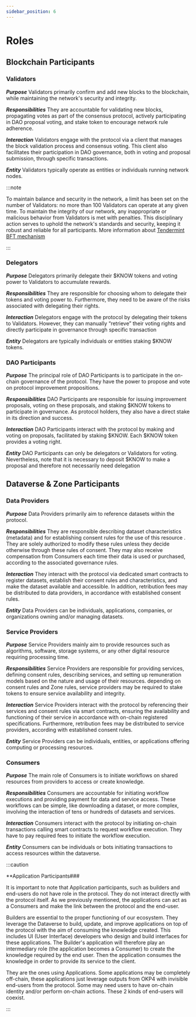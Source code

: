 ```yaml
---
sidebar_position: 6
---
```


# Roles

## Blockchain Participants

### Validators

***Purpose***
Validators primarily confirm and add new blocks to the blockchain, while maintaining the network's security and integrity.

***Responsibilities***
They are accountable for validating new blocks, propagating votes as part of the consensus protocol, actively participating in DAO proposal voting, and stake token to encourage network rule adherence.

***Interaction***
Validators engage with the protocol via a client that manages the block validation process and consensus voting. This client also facilitates their participation in DAO governance, both in voting and proposal submission, through specific transactions.

***Entity***
Validators typically operate as entities or individuals running network nodes.

:::note

To maintain balance and security in the network, a limit has been set on the number of Validators: no more than 100 Validators can operate at any given time.
To maintain the integrity of our network, any inappropriate or malicious behavior from Validators is met with penalties. This disciplinary action serves to uphold the network's standards and security, keeping it robust and reliable for all participants.
More information about [Tendermint BFT mechanism](https://tendermint.com/core/)

:::

### Delegators

***Purpose***
Delegators primarily delegate their $KNOW tokens and voting power to Validators to accumulate rewards.

***Responsibilities***
They are responsible for choosing whom to delegate their tokens and voting power to. Furthermore, they need to be aware of the risks associated with delegating their rights.

***Interaction***
Delegators engage with the protocol by delegating their tokens to Validators. However, they can manually “retrieve” their voting rights and directly participate in governance through specific transaction

***Entity***
Delegators are typically individuals or entities staking $KNOW tokens.

### DAO Participants

***Purpose***
The principal role of DAO Participants is to participate in the on-chain governance of the protocol. They have the power to propose and vote on protocol improvement propositions.

***Responsibilities***
DAO Participants are responsible for issuing improvement proposals, voting on these proposals, and staking $KNOW tokens to participate in governance. As protocol holders, they also have a direct stake in its direction and success.

***Interaction***
DAO Participants interact with the protocol by making and voting on proposals, facilitated by staking $KNOW. Each $KNOW token provides a voting right.

***Entity***
DAO Participants can only be delegators or Validators for voting. Nevertheless, note that it is necessary to deposit $KNOW to make a proposal and therefore not necessarily need delegation

## Dataverse & Zone Participants

### Data Providers

***Purpose***
Data Providers primarily aim to reference datasets within the protocol.

***Responsibilities***
They are responsible  describing dataset characteristics (metadata) and for establishing consent rules for the use of this resource . They are solely authorized to modify these rules unless they decide otherwise through these rules of consent. They may also receive compensation from Consumers each time their data is used or purchased, according to the associated governance rules.

***Interaction***
They interact with the protocol via dedicated smart contracts to register datasets, establish their consent rules and characteristics, and make the dataset available and accessible. In addition, retribution fees may be distributed to data providers, in accordance with established consent rules.

***Entity***
Data Providers can be individuals, applications, companies, or organizations owning and/or managing datasets.

### Service Providers

***Purpose***
Service Providers mainly aim to provide resources such as algorithms, software, storage systems, or any other digital resource requiring processing time.

***Responsibilities***
Service Providers are responsible for providing services, defining consent rules, describing services, and setting up remuneration models based on the nature and usage of their resources. depending on consent rules and Zone rules, service providers may be required to stake tokens to ensure service availability and integrity.

***Interaction***
Service Providers interact with the protocol by referencing their services and consent rules via smart contracts, ensuring the availability and functioning of their service in accordance with on-chain registered specifications. Furthermore, retribution fees may be distributed to service providers, according with established consent rules.

***Entity***
Service Providers can be individuals, entities, or applications offering computing or processing resources.

### Consumers

***Purpose***
The main role of Consumers is to initiate workflows on shared resources from providers to access or create knowledge.

***Responsibilities***
Consumers are accountable for initiating workflow executions and providing payment for data and service access. These workflows can be simple, like downloading a dataset, or more complex, involving the interaction of tens or hundreds of datasets and services.

***Interaction***
Consumers interact with the protocol by initiating on-chain transactions calling smart contracts to request workflow execution. They have to pay required fees to initiate the workflow execution.

***Entity***
Consumers can be individuals or bots initiating transactions to access resources within the dataverse.

:::caution

**Application Participants###

It is important to note that Application participants, such as builders and end-users do not have role in the protocol. They do not interact directly with the protocol itself. As we previously mentioned, the applications can act as a Consumers and make the link between the protocol and the end-user.

Builders are essential to the proper functioning of our ecosystem. They leverage the Dataverse to build, update, and improve applications on top of the protocol with the aim of consuming the knowledge created. This includes UI (User Interface) developers who design and build interfaces for these applications. The Builder's application will therefore play an intermediary role (the application becomes a Consumer) to create the knowledge required by the end user. Then the application consumes the knowledge in order to provide its service to the client.

They are the ones using Applications. Some applications may be completely off-chain, these applications just leverage outputs from OKP4 with invisible end-users from the protocol. Some may need users to have on-chain identity and/or perform on-chain actions. These 2 kinds of end-users will coexist.

:::

